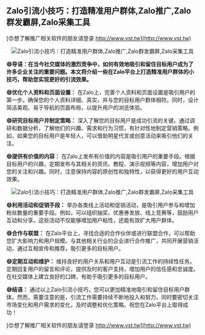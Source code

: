 ## **Zalo引流小技巧：打造精准用户群体,Zalo推广,Zalo群发霸屏,Zalo采集工具**

[😍想了解推广相关软件的朋友请登录 http://www.vst.tw](http://www.vst.tw)

 <center><img src="https://vst.tw/MP4/tuiguang/png/0.png" alt="Zalo引流小技巧：打造精准用户群体,Zalo推广,Zalo群发霸屏,Zalo采集工具"></center>

**😄导语：在当今社交媒体的激烈竞争中，如何有效地吸引和留住目标用户成为了许多企业关注的重要问题。本文将介绍一些在Zalo平台上打造精准用户群体的小技巧，帮助您实现更好的引流效果。**

**😄优化个人资料和页面设置：**
在Zalo上，完善个人资料和页面设置是吸引用户的第一步。确保您的个人资料详细、真实，并与您的目标用户群体相符。同时，设计简洁美观、易于导航的页面布局，以提升用户的浏览体验。

**😄研究目标用户并制定策略：**
深入了解您的目标用户是成功引流的关键。通过调研和数据分析，了解他们的兴趣、需求和行为习惯，有针对性地制定营销策略。例如，如果您的目标用户是年轻人，可以借助明星代言或创意活动来吸引他们的关注。

**😄提供有价值的内容：**
在Zalo上发布有价值的内容是吸引用户的重要手段。根据目标用户的兴趣，定期发布与其相关的资讯、教程、演示视频等内容，增加用户对您的关注和兴趣。同时，注意保持内容的原创性和独特性，以获得更好的用户互动效果。

 <center><img src="https://vst.tw/MP4/tuiguang/png/7.png" alt="Zalo引流小技巧：打造精准用户群体,Zalo推广,Zalo群发霸屏,Zalo采集工具"></center>

**😄利用活动和促销手段：**
举办各类线上活动和促销活动，是吸引用户参与和增加粉丝数量的重要手段。例如，可以组织抽奖、优惠券发放、线上竞赛等，鼓励用户互动和分享。这些活动不仅能够增加用户粘性，还能有效扩大用户群体。

**😄合作与联盟：**
在Zalo平台上，寻找合适的合作伙伴或进行联盟合作，可以帮助您扩大影响力和用户规模。与其他相关行业的企业进行合作推广，共同开展营销活动，通过互相宣传和推荐，吸引更多的目标用户。

**😄定期互动和维护：**
维持良好的用户关系和用户互动是引流工作的持续性任务。定期回复用户的留言和评论，提供及时的客户支持，增加用户的信任感和忠诚度。在社交媒体上建立良好的口碑，有助于吸引更多的目标用户。

**😄结语：**
通过以上Zalo引流小技巧，您可以更加精准地吸引和留住目标用户群体。然而，需要注意的是，引流工作需要持续不断地投入和努力，同时要密切关注市场变化和用户需求的变化，及时调整和优化策略。祝您在Zalo平台上取得成功！

[😍想了解推广相关软件的朋友请登录 http://www.vst.tw](http://www.vst.tw)



